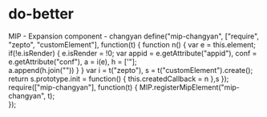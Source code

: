 # do-better
MIP - Expansion component - changyan
define("mip-changyan", ["require", "zepto", "customElement"], function(t) {
	function n() {
		var e = this.element;
		if(!e.isRender) {
			e.isRender = !0;
			var appid = e.getAttribute("appid"),
			conf = e.getAttribute("conf"),
			a = i(e),
			h = ['<script type="text/javascript">',
			'var _hmt = _hmt || []; (function() {var hm = document.createElement("script"); hm.src = "//changyan.sohu.com/upload/changyan.js?appid='
			+ appid + '&conf=' + conf + '";var s = document.getElementsByTagName("script")[0]; s.parentNode.insertBefore(hm, s); })();',
			"</script>"];	
			a.append(h.join(""))
		}
	}
	var i = t("zepto"),
	s = t("customElement").create();
	return s.prototype.init = function() {
		this.createdCallback = n
	},s 
});
require(["mip-changyan"], function(t) {
    MIP.registerMipElement("mip-changyan", t);   
});


